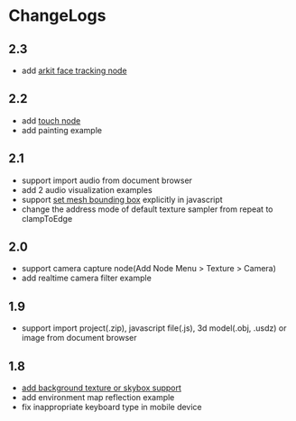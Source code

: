 # ChangeLogs

## 2.3

* add [arkit face tracking node](non-scriptable-nodes?id=FaceTrackingAR)

## 2.2

* add [touch node](touch-api)
* add painting example

## 2.1

* support import audio from document browser
* add 2 audio visualization examples
* support [set mesh bounding box](data-conversions?id=mesh) explicitly in javascript
* change the address mode of default texture sampler from repeat to clampToEdge

## 2.0

* support camera capture node(Add Node Menu > Texture > Camera)
* add realtime camera filter example

## 1.9

* support import project(.zip), javascript file(.js), 3d model(.obj, .usdz) or image from document browser

## 1.8

* [add background texture or skybox support](shader-nodes?id=the-clearcolor-input)
* add environment map reflection example
* fix inappropriate keyboard type in mobile device